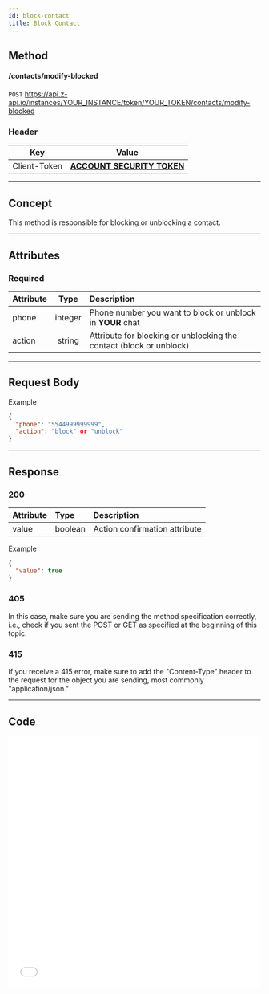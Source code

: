 ```yaml
---
id: block-contact
title: Block Contact
---
```


## Method

#### /contacts/modify-blocked

`POST` https://api.z-api.io/instances/YOUR_INSTANCE/token/YOUR_TOKEN/contacts/modify-blocked

### Header

|      Key       |            Value            |
| :------------: |     :-----------------:     |
|  Client-Token  | **[ACCOUNT SECURITY TOKEN](../security/client-token)** |

---

## Concept

This method is responsible for blocking or unblocking a contact.

---

## Attributes

### Required

| Attribute | Type | Description |
| :-- | :-: | :-- |
| phone | integer | Phone number you want to block or unblock in **YOUR** chat |
| action | string | Attribute for blocking or unblocking the contact (block or unblock) |

---

## Request Body

Example

```json
{
  "phone": "5544999999999",
  "action": "block" or "unblock"
}
```

---

## Response

### 200

| Attribute | Type    | Description                       |
| :-------- | :------ | :------------------------------ |
| value     | boolean | Action confirmation attribute |

Example

```json
{
  "value": true
}
```

### 405

In this case, make sure you are sending the method specification correctly, i.e., check if you sent the POST or GET as specified at the beginning of this topic.

### 415

If you receive a 415 error, make sure to add the "Content-Type" header to the request for the object you are sending, most commonly "application/json."

---

## Code

<iframe src="//api.apiembed.com/?source=https://raw.githubusercontent.com/Z-API/z-api-docs/main/json-examples/block-contact.json&targets=all" frameborder="0" scrolling="no" width="100%" height="500px" seamless></iframe>
